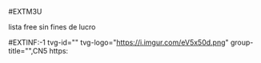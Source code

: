 #EXTM3U

lista free sin fines de lucro

#EXTINF:-1 tvg-id="" tvg-logo="https://i.imgur.com/eV5x50d.png" group-title="",CN5
https:
